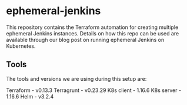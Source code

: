 # ephemeral-jenkins
This repository contains the Terraform automation for creating multiple ephemeral Jenkins instances. Details on how this repo can be used are available through our blog post on running ephemeral Jenkins on Kubernetes.

## Tools
The tools and versions we are using during this setup are:

Terraform - v0.13.3
Terragrunt - v0.23.29
K8s client - 1.16.6
K8s server - 1.16.6
Helm - v3.2.4
